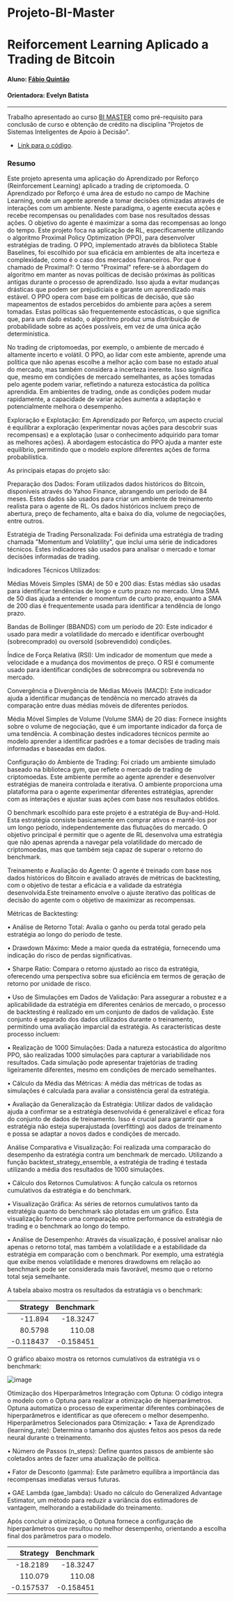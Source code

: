# Projeto-BI-Master

# Reiforcement Learning Aplicado a Trading de Bitcoin

#### Aluno: [Fábio Quintão]([https://github.com/fabioquintao)
#### Orientadora: Evelyn Batista
---

Trabalho apresentado ao curso [BI MASTER](https://ica.puc-rio.ai/bi-master) como pré-requisito para conclusão de curso e obtenção de crédito na disciplina "Projetos de Sistemas Inteligentes de Apoio à Decisão".

- [Link para o código](https://github.com/fabioquintao/Projeto-BI-Master/blob/main/RL.ipynb). 

### Resumo

Este projeto apresenta uma aplicação do Aprendizado por Reforço (Reinforcement Learning) aplicado a trading de criptomoeda. O Aprendizado por Reforço é uma área de estudo no campo de Machine Learning, onde um agente aprende a tomar decisões otimizadas através de interações com um ambiente. Neste paradigma, o agente executa ações e recebe recompensas ou penalidades com base nos resultados dessas ações. O objetivo do agente é maximizar a soma das recompensas ao longo do tempo.
Este projeto foca na aplicação de RL, especificamente utilizando o algoritmo Proximal Policy Optimization (PPO), para desenvolver estratégias de trading. O PPO, implementado através da biblioteca Stable Baselines, foi escolhido por sua eficácia em ambientes de alta incerteza e complexidade, como é o caso dos mercados financeiros.
Por que é chamado de Proximal?: O termo "Proximal" refere-se à abordagem do algoritmo em manter as novas políticas de decisão próximas às políticas antigas durante o processo de aprendizado. Isso ajuda a evitar mudanças drásticas que podem ser prejudiciais e garante um aprendizado mais estável. O PPO opera com base em políticas de decisão, que são mapeamentos de estados percebidos do ambiente para ações a serem tomadas. Estas políticas são frequentemente estocásticas, o que significa que, para um dado estado, o algoritmo produz uma distribuição de probabilidade sobre as ações possíveis, em vez de uma única ação determinística. 

No trading de criptomoedas, por exemplo, o ambiente de mercado é altamente incerto e volátil. O PPO, ao lidar com este ambiente, aprende uma política que não apenas escolhe a melhor ação com base no estado atual do mercado, mas também considera a incerteza inerente. Isso significa que, mesmo em condições de mercado semelhantes, as ações tomadas pelo agente podem variar, refletindo a natureza estocástica da política aprendida. Em ambientes de trading, onde as condições podem mudar rapidamente, a capacidade de variar ações aumenta a adaptação e potencialmente melhora o desempenho.

Exploração e Explotação: Em Aprendizado por Reforço, um aspecto crucial é equilibrar a exploração (experimentar novas ações para descobrir suas recompensas) e a explotação (usar o conhecimento adquirido para tomar as melhores ações). A abordagem estocástica do PPO ajuda a manter este equilíbrio, permitindo que o modelo explore diferentes ações de forma probabilística.

As principais etapas do projeto são:

Preparação dos Dados: Foram utilizados dados históricos do Bitcoin, disponíveis através do Yahoo Finance, abrangendo um período de 84 meses. Estes dados são usados para criar um ambiente de treinamento realista para o agente de RL. Os dados históricos incluem preço de abertura, preço de fechamento, alta e baixa do dia, volume de negociações, entre outros.
   
Estratégia de Trading Personalizada: Foi definida uma estratégia de trading chamada "Momentum and Volatility", que inclui uma série de indicadores técnicos. Estes indicadores são usados para analisar o mercado e tomar decisões informadas de trading.

Indicadores Técnicos Utilizados:

Médias Móveis Simples (SMA) de 50 e 200 dias: Estas médias são usadas para identificar tendências de longo e curto prazo no mercado. Uma SMA de 50 dias ajuda a entender o momentum de curto prazo, enquanto a SMA de 200 dias é frequentemente usada para identificar a tendência de longo prazo.

Bandas de Bollinger (BBANDS) com um período de 20: Este indicador é usado para medir a volatilidade do mercado e identificar overbought (sobrecomprado) ou oversold (sobrevendido) condições.

Índice de Força Relativa (RSI): Um indicador de momentum que mede a velocidade e a mudança dos movimentos de preço. O RSI é comumente usado para identificar condições de sobrecompra ou sobrevenda no mercado.

Convergência e Divergência de Médias Móveis (MACD): Este indicador ajuda a identificar mudanças de tendência no mercado através da comparação entre duas médias móveis de diferentes períodos.

Média Móvel Simples de Volume (Volume SMA) de 20 dias: Fornece insights sobre o volume de negociação, que é um importante indicador da força de uma tendência.
A combinação destes indicadores técnicos permite ao modelo aprender a identificar padrões e a tomar decisões de trading mais informadas e baseadas em dados.

Configuração do Ambiente de Trading: Foi criado um ambiente simulado baseado na biblioteca gym, que reflete o mercado de trading de criptomoedas. Este ambiente permite ao agente aprender e desenvolver estratégias de maneira controlada e iterativa. O ambiente proporciona uma plataforma para o agente experimentar diferentes estratégias, aprender com as interações e ajustar suas ações com base nos resultados obtidos.
   
O benchmark escolhido para este projeto é a estratégia de Buy-and-Hold. Esta estratégia consiste basicamente em comprar ativos e mantê-los por um longo período, independentemente das flutuações do mercado. O objetivo principal é permitir que o agente de RL desenvolva uma estratégia que não apenas aprenda a navegar pela volatilidade do mercado de criptomoedas, mas que também seja capaz de superar o retorno do benchmark.
 
Treinamento e Avaliação do Agente: O agente é treinado com base nos dados históricos do Bitcoin e avaliado através de métricas de backtesting, com o objetivo de testar a eficácia e a validade da estratégia desenvolvida.Este treinamento envolve o ajuste iterativo das políticas de decisão do agente com o objetivo de maximizar as recompensas.
   
Métricas de Backtesting: 

•	Análise de Retorno Total: Avalia o ganho ou perda total gerado pela estratégia ao longo do período de teste.

•	Drawdown Máximo: Mede a maior queda da estratégia, fornecendo uma indicação do risco de perdas significativas.

•	Sharpe Ratio: Compara o retorno ajustado ao risco da estratégia, oferecendo uma perspectiva sobre sua eficiência em termos de geração de retorno por unidade de risco.

•	Uso de Simulações em Dados de Validação: Para assegurar a robustez e a aplicabilidade da estratégia em diferentes cenários de mercado, o processo de backtesting é realizado em um conjunto de dados de validação. Este conjunto é separado dos dados utilizados durante o treinamento, permitindo uma avaliação imparcial da estratégia. As características deste processo incluem:

•	Realização de 1000 Simulações: Dada a natureza estocástica do algoritmo PPO, são realizadas 1000 simulações para capturar a variabilidade nos resultados. Cada simulação pode apresentar trajetórias de trading ligeiramente diferentes, mesmo em condições de mercado semelhantes.

•	Cálculo da Média das Métricas: A média das métricas de todas as simulações é calculada para avaliar a consistência geral da estratégia.

•	Avaliação da Generalização da Estratégia: Utilizar dados de validação ajuda a confirmar se a estratégia desenvolvida é generalizável e eficaz fora do conjunto de dados de treinamento. Isso é crucial para garantir que a estratégia não esteja superajustada (overfitting) aos dados de treinamento e possa se adaptar a novos dados e condições de mercado.

Análise Comparativa e Visualização: Foi realizada uma comparacão do desempenho da estratégia contra um benchmark de mercado.  Utilizando a função backtest_strategy_ensemble, a estratégia de trading é testada utilizando a média dos resultados de 1000 simulações. 

•	Cálculo dos Retornos Cumulativos: A função calcula os retornos cumulativos da estratégia e do benchmark.

•	Visualização Gráfica: As séries de retornos cumulativos tanto da estratégia quanto do benchmark são plotadas em um gráfico. Esta visualização fornece uma comparação entre performance da estratégia de trading e o benchmark ao longo do tempo.

•	Análise de Desempenho: Através da visualização, é possível analisar não apenas o retorno total, mas também a volatilidade e a estabilidade da estratégia em comparação com o benchmark. Por exemplo, uma estratégia que exibe menos volatilidade e menores drawdowns em relação ao benchmark pode ser considerada mais favorável, mesmo que o retorno total seja semelhante.

 A tabela abaixo mostra os resultados da estratágia vs o benchmark:

         
|   Strategy |   Benchmark |
|-----------:|------------:|
| -11.894    |  -18.3247   |          
|  80.5798   |  110.08     |
|  -0.118437 |   -0.158451 |


O gráfico abaixo mostra os retornos cumulativos da estratégia vs o benchmark:

  ![image](https://github.com/fabioquintao/Projeto-BI-Master/assets/76189229/5d7e808c-59db-4e45-aa12-fa2cf4c352ff)


Otimização dos Hiperparâmetros
Integração com Optuna: O código integra o modelo com o Optuna para realizar a otimização de hiperparâmetros. Optuna automatiza o processo de experimentar diferentes combinações de hiperparâmetros e identificar as que oferecem o melhor desempenho.
Hiperparâmetros Selecionados para Otimização:
•	Taxa de Aprendizado (learning_rate): Determina o tamanho dos ajustes feitos aos pesos da rede neural durante o treinamento. 

•	Número de Passos (n_steps): Define quantos passos de ambiente são coletados antes de fazer uma atualização de política. 

•	Fator de Desconto (gamma): Este parâmetro equilibra a importância das recompensas imediatas versus futuras. 

•	GAE Lambda (gae_lambda): Usado no cálculo do Generalized Advantage Estimator, um método para reduzir a variância dos estimadores de vantagem, melhorando a estabilidade do treinamento.

Após concluir a otimização, o Optuna fornece a configuração de hiperparâmetros que resultou no melhor desempenho, orientando a escolha final dos parâmetros para o modelo.

|   Strategy |   Benchmark |
|-----------:|------------:|
| -18.2189   |  -18.3247   |
| 110.079    |  110.08     |
|  -0.157537 |   -0.158451 |
